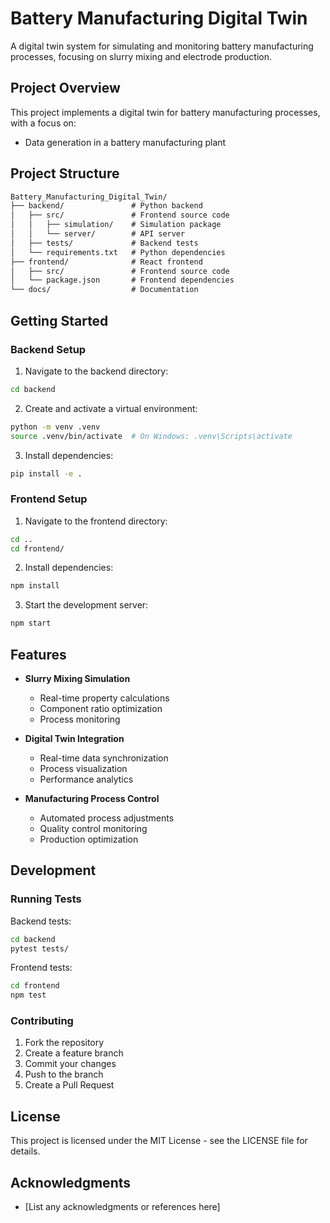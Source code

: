 # Battery Manufacturing Digital Twin

A digital twin system for simulating and monitoring battery manufacturing processes, focusing on slurry mixing and electrode production.

## Project Overview

This project implements a digital twin for battery manufacturing processes, with a focus on:

- Data generation in a battery manufacturing plant

## Project Structure

``` txt
Battery_Manufacturing_Digital_Twin/
├── backend/               # Python backend
│   ├── src/               # Frontend source code
│   │   ├── simulation/    # Simulation package
│   │   └── server/        # API server
│   ├── tests/             # Backend tests
│   └── requirements.txt   # Python dependencies
├── frontend/              # React frontend
│   ├── src/               # Frontend source code
│   └── package.json       # Frontend dependencies
└── docs/                  # Documentation
```

## Getting Started

### Backend Setup

1. Navigate to the backend directory:

```bash
cd backend
```

2. Create and activate a virtual environment:

```bash
python -m venv .venv
source .venv/bin/activate  # On Windows: .venv\Scripts\activate
```

3. Install dependencies:

```bash
pip install -e .
```

### Frontend Setup

1. Navigate to the frontend directory:

```bash
cd ..
cd frontend/
```

2. Install dependencies:

```bash
npm install
```

3. Start the development server:

```bash
npm start
```

## Features

- **Slurry Mixing Simulation**
  - Real-time property calculations
  - Component ratio optimization
  - Process monitoring

- **Digital Twin Integration**
  - Real-time data synchronization
  - Process visualization
  - Performance analytics

- **Manufacturing Process Control**
  - Automated process adjustments
  - Quality control monitoring
  - Production optimization

## Development

### Running Tests

Backend tests:

```bash
cd backend
pytest tests/
```

Frontend tests:

```bash
cd frontend
npm test
```

### Contributing

1. Fork the repository
2. Create a feature branch
3. Commit your changes
4. Push to the branch
5. Create a Pull Request

## License

This project is licensed under the MIT License - see the LICENSE file for details.

## Acknowledgments

- [List any acknowledgments or references here]
